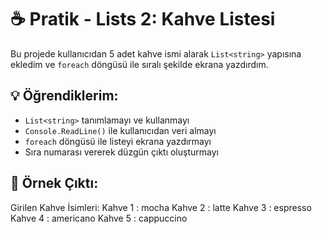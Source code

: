 # ☕ Pratik - Lists 2: Kahve Listesi

Bu projede kullanıcıdan 5 adet kahve ismi alarak `List<string>` yapısına ekledim ve `foreach` döngüsü ile sıralı şekilde ekrana yazdırdım.

## 💡 Öğrendiklerim:
- `List<string>` tanımlamayı ve kullanmayı
- `Console.ReadLine()` ile kullanıcıdan veri almayı
- `foreach` döngüsü ile listeyi ekrana yazdırmayı
- Sıra numarası vererek düzgün çıktı oluşturmayı

## 🧪 Örnek Çıktı:
Girilen Kahve İsimleri:
Kahve 1 : mocha
Kahve 2 : latte
Kahve 3 : espresso
Kahve 4 : americano
Kahve 5 : cappuccino
